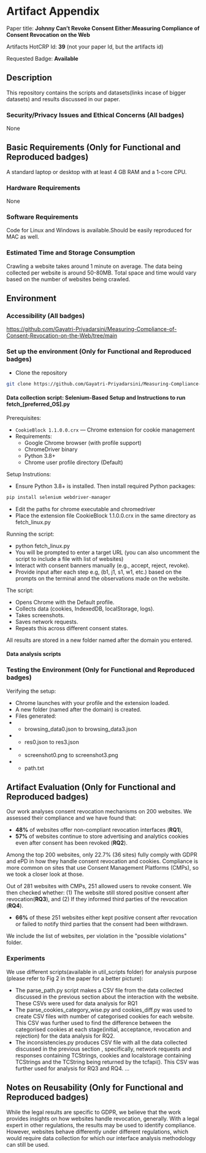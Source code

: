 # Artifact Appendix

Paper title: **Johnny Can’t Revoke Consent Either:Measuring Compliance of Consent Revocation on the Web**

Artifacts HotCRP Id: **39** (not your paper Id, but the artifacts id)

Requested Badge: **Available**

## Description
This repository contains the scripts and datasets(links incase of bigger datasets) and results discussed in our paper. 

### Security/Privacy Issues and Ethical Concerns (All badges)
None

## Basic Requirements (Only for Functional and Reproduced badges)
A standard laptop or desktop with at least 4 GB RAM and a 1-core CPU.

### Hardware Requirements
None

### Software Requirements
Code for Linux and Windows is available.Should be easily reproduced for MAC as well. 

### Estimated Time and Storage Consumption
Crawling a website takes around 1 minute on average. The data being collected per website is around 50-80MB. Total space and time would vary based on the number of websites being crawled.  


## Environment 


### Accessibility (All badges)
https://github.com/Gayatri-Priyadarsini/Measuring-Compliance-of-Consent-Revocation-on-the-Web/tree/main


### Set up the environment (Only for Functional and Reproduced badges)

- Clone the repository
```bash
git clone https://github.com/Gayatri-Priyadarsini/Measuring-Compliance-of-Consent-Revocation-on-the-Web.git
```
#### Data collection script: Selenium-Based Setup and Instructions to run fetch_[preferred_OS].py

Prerequisites:
- `CookieBlock 1.1.0.0.crx` — Chrome extension for cookie management
- Requirements:
  - Google Chrome browser (with profile support)
  - ChromeDriver binary
  - Python 3.8+
  - Chrome user profile directory (Default)

Setup Instrutions: 
- Ensure Python 3.8+ is installed. Then install required Python packages:
```bash
pip install selenium webdriver-manager
```
- Edit the paths for chrome executable and chromedriver
- Place the extension file CookieBlock 1.1.0.0.crx in the same directory as fetch_linux.py

Running the script:

- python fetch_linux.py
- You will be prompted to enter a target URL (you can also uncomment the script to include a file with list of websites)
- Interact with consent banners manually (e.g., accept, reject, revoke).
- Provide input after each step e.g, (b1, j1, s1, w1, etc.) based on the prompts on the terminal annd the observations made on the website. 

The script: 
- Opens Chrome with the Default profile.
- Collects data (cookies, IndexedDB, localStorage, logs).
- Takes screenshots.
- Saves network requests.
- Repeats this across different consent states.

All results are stored in a new folder named after the domain you entered.

#### Data analysis scripts

### Testing the Environment (Only for Functional and Reproduced badges)
Verifying the setup:
- Chrome launches with your profile and the extension loaded.
- A new folder (named after the domain) is created.
- Files generated:
- - browsing_data0.json to browsing_data3.json
- - res0.json to res3.json
- - screenshot0.png to screenshot3.png
- - path.txt

## Artifact Evaluation (Only for Functional and Reproduced badges)

Our work analyses consent revocation mechanisms on 200 websites. We assessed their compliance and we have found that: 
- **48%** of websites offer non-compliant revocation interfaces (**RQ1**), 
- **57%** of websites continue to store advertising and analytics cookies even after consent has been revoked (**RQ2**).

Among the top 200 websites, only 22.7% (36 sites) fully comply with GDPR and ePD in how they handle consent revocation and cookies. Compliance is more common on sites that use Consent Management Platforms (CMPs), so we took a closer look at those.

Out of 281 websites with CMPs, 251 allowed users to revoke consent. We then checked whether:
(1) The website still stored positive consent after revocation(**RQ3**), and (2) If they informed third parties of the revocation (**RQ4**).

- **66%** of these 251 websites either kept positive consent after revocation or failed to notify third parties that the consent had been withdrawn.

We include the list of websites, per violation in the "possible violations" folder. 

### Experiments 

We use different scripts(available in util_scripts folder) for analysis purpose (please refer to Fig 2 in the paper for a better picture): 
- The parse_path.py script makes a CSV file from the data collected discussed in the previous section about the interaction with the website. These CSVs were used for data analysis for RQ1 
- The parse_cookies_category_wise.py and cookies_diff.py was used to create CSV files with number of categorised cookies for each website. This CSV was further used to find the difference between the categorised cookies at each stage(initial, acceptance, revocation and rejection) for the data analysis for RQ2.
- The inconsistencies.py produces CSV file with all the data collected discussed in the previous section , specifically, network requests and responses containing TCStrings, cookies and localstorage containing TCStrings and the TCString being returned by the tcfapi(). This CSV was further used for analysis for RQ3 and RQ4. 
...


## Notes on Reusability (Only for Functional and Reproduced badges)

While the legal results are specific to GDPR, we believe that the work provides insights on how websites handle revocation, generally. With a legal expert in other regulations, the results may be used to identify compliance. However, websites behave differently under different regulations, which would require data collection for which our interface analysis methodology can still be used.
